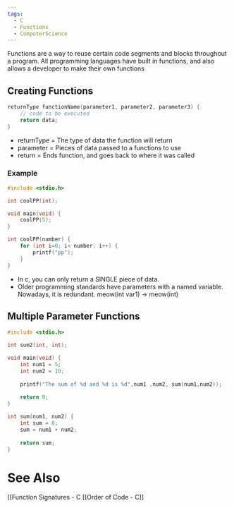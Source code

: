 ```yaml
---
tags:
  - C
  - Functions
  - ComputerScience
---
```

Functions are a way to reuse certain code segments and blocks throughout a program. All programming languages have built in functions, and also allows a developer to make their own functions

## Creating Functions
``` c
returnType functionName(parameter1, parameter2, parameter3) {
	// code to be executed
	return data;
}
```
- returnType = The type of data the function will return
- parameter = Pieces of data passed to a functions to use
- return = Ends function, and goes back to where it was called

### Example
```c
#include <stdio.h>

int coolPP(int);

void main(void) {
	coolPP(5);
}

int coolPP(number) {
	for (int i=0; i< number; i++) {
		printf("pp");
	}
}
```
- In c, you can only return a SINGLE piece of data.
- Older programming standards have parameters with a named variable. Nowadays, it is redundant. meow(int var1)  -> meow(int)

## Multiple Parameter Functions
```c
#include <stdio.h>

int sum2(int, int);

void main(void) {
	int num1 = 5;
	int num2 = 10;
	
	printf("The sum of %d and %d is %d",num1 ,num2, sum(num1,num2));
	
	return 0;
}

int sum(num1, num2) {
	int sum = 0;
	sum = num1 + num2;
	
	return sum;
}
```

# See Also
[[Function Signatures - C
[[Order of Code - C]]